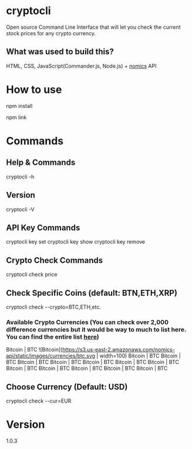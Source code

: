 # cryptocli

Open source Command Line Interface that will let you check the current stock prices for any crypto currency.

## What was used to build this?

HTML, CSS, JavaScript(Commander.js, Node.js) + [nomics](https://nomics.com/) API

# How to use

npm install

npm link

# Commands

## Help & Commands

cryptocli -h

## Version

cryptocli -V

## API Key Commands

cryptocli key set
cryptocli key show
cryptocli key remove

## Crypto Check Commands

cryptocli check price

## Check Specific Coins (default: BTN,ETH,XRP)

cryptocli check --crypto=BTC,ETH,etc.

### Available Crypto Currencies (You can check over 2,000 difference currencies but it would be way to much to list here. You can find the entire list [here]())

Bitcoin | BTC ![Bitcoin](https://s3.us-east-2.amazonaws.com/nomics-api/static/images/currencies/btc.svg | width=100)
Bitcoin | BTC
Bitcoin | BTC
Bitcoin | BTC
Bitcoin | BTC
Bitcoin | BTC
Bitcoin | BTC
Bitcoin | BTC
Bitcoin | BTC
Bitcoin | BTC
Bitcoin | BTC
Bitcoin | BTC
Bitcoin | BTC

## Choose Currency (Default: USD)

cryptocli check --cur=EUR

# Version

1.0.3
